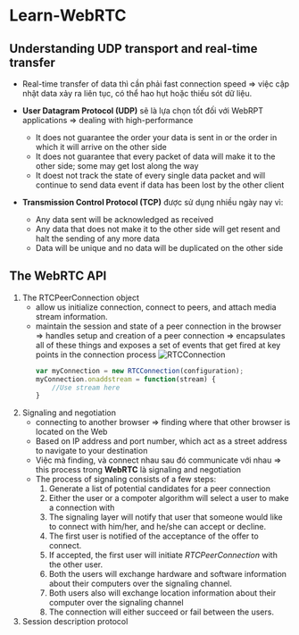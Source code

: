 # Learn-WebRTC

## Understanding UDP transport and real-time transfer 
- Real-time transfer of data thì cần phải fast connection speed => việc cập nhật data xảy ra liên tục, có thể hao hụt hoặc thiếu sót dữ liệu. 
- **User Datagram Protocol (UDP)** sẽ là lựa chọn tốt đối với WebRPT applications => dealing with high-performance 
    - It does not guarantee the order your data is sent in or the order in which it will arrive on the other side 
    - It does not guarantee that every packet of data will make it to the other side; some may get lost along the way 
    - It doest not track the state of every single data packet and will continue to send data event if data has been lost by the other client

- **Transmission Control Protocol (TCP)** được sử dụng nhiều ngày nay vì: 
    - Any data sent will be acknowledged as received
    - Any data that does not make it to the other side will get resent and halt the sending of any more data
    - Data will be unique and no data will be duplicated on the other side

## The WebRTC API 
1. The RTCPeerConnection object
    - allow us initialize connection, connect to peers, and attach media stream information. 
    - maintain the session and state of a peer connection in the browser => handles setup and creation of a peer connection => encapsulates all of these things and exposes a set of events that get fired at key points in the connection process
![RTCConnection](https://scontent.fbmv1-1.fna.fbcdn.net/v/t1.15752-9/341935081_123818737348023_3054149264796479564_n.png?_nc_cat=107&ccb=1-7&_nc_sid=ae9488&_nc_ohc=dUiaJCScRT8AX_b3-oe&_nc_ht=scontent.fbmv1-1.fna&oh=03_AdTzQRlk1Ab8a9Fq0hgh8ZxDDJGg1mjVXaryojSvcg7upA&oe=646DBFF6)
        ```js
        var myConnection = new RTCConnection(configuration);
        myConnection.onaddstream = function(stream) {
            //Use stream here
        }
        ```
2. Signaling and negotiation 
    - connecting to another browser => finding where that other browser is located on the Web 
    - Based on IP address and port number, which act as a street address to navigate to your destination
    - Việc mà finding, và connect nhau sau đó communicate với nhau => this process trong **WebRTC** là signaling and negotiation
    - The process of signaling consists of a few steps: 
        1. Generate a list of potential candidates for a peer connection 
        2. Either the user or a compoter algorithm will select a user to make a connection with 
        3. The signaling layer will notify that user that someone would like to connect with him/her, and he/she can accept or decline.
        4. The first user is notified of the acceptance of the offer to connect.
        5. If accepted, the first user will initiate *RTCPeerConnection* with the other user.
        6. Both the users will exchange hardware and software information about their computers over the signaling channel.
        7. Both users also will exchange location information about their computer over the signaling channel
        8. The connection will either succeed or fail between the users. 
3. Session description protocol 
   
